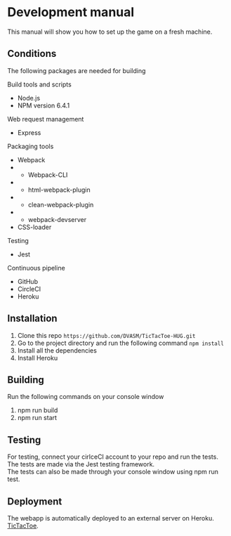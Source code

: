 Development manual
========
This manual will show you how to set up the game on a fresh machine.

## Conditions
The following packages are needed for building

Build tools and scripts
* Node.js
* NPM version 6.4.1

Web request management
* Express

Packaging tools
* Webpack
* * Webpack-CLI
* * html-webpack-plugin
* * clean-webpack-plugin
* * webpack-devserver
* CSS-loader

Testing
* Jest

Continuous pipeline
* GitHub
* CircleCI
* Heroku

## Installation
1. Clone this repo `https://github.com/DVASM/TicTacToe-HUG.git`  
2. Go to the project directory and run the following command `npm install`
3. Install all the dependencies
4. Install Heroku

## Building
Run the following commands on your console window
1. npm run build
2. npm run start

## Testing
For testing, connect your cirlceCI account to your repo and run the tests.  
The tests are made via the Jest testing framework.  
The tests can also be made through your console window using npm run test.

## Deployment
The webapp is automatically deployed to an external server on Heroku.  
[TicTacToe][heroku].

  [heroku]: https://motherfuckingwebsite.com/
